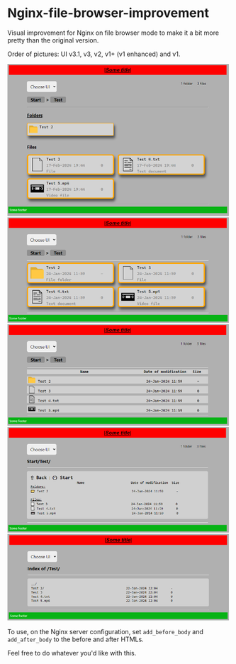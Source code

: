 # Nginx-file-browser-improvement
Visual improvement for Nginx on file browser mode to make it a bit more pretty than the original version.

Order of pictures: UI v3.1, v3, v2, v1+ (v1 enhanced) and v1.

<img src="Pictures/UI v3.1.png" width="500"><img src="Pictures/UI v3.png" width="500"><img src="Pictures/UI v2.png" width="500"><img src="Pictures/UI v1+.png" width="500"><img src="Pictures/UI v1.png" width="500">

To use, on the Nginx server configuration, set `add_before_body` and `add_after_body` to the before and after HTMLs.

Feel free to do whatever you'd like with this.
